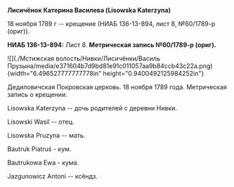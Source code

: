 **Лисичёнок Катерина Василева (Lisowska Katerzyna)**

18 ноября 1789 г -- крещение (НИАБ 136-13-894, лист 8, №60/1789-р
(ориг)).

**НИАБ 136-13-894:** Лист 8. **Метрическая запись №60/1789-р (ориг).**

![](./Мстижская волость/Нивки/Лисичёнки/Василь Прузына/media/e371604b7d9bd81e91c011057aa9b84ccb43c22a.png){width="6.496527777777778in"
height="0.9400492125984252in"}

Дедиловичская Покровская церковь. 18 ноября 1789 года. Метрическая
запись о крещении.

Lisowska Katerzyna -- дочь родителей с деревни Нивки.

Lisowski Wasil -- отец.

Lisowska Pruzyna -- мать.

Bautruk Piatruś - кум.

Bautrukowa Ewa - кума.

Jazgunowicz Antoni -- ксёндз.
